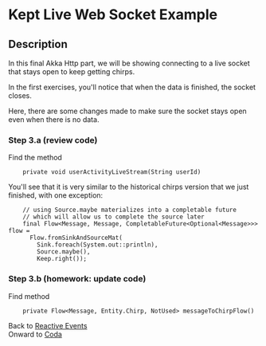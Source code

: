 # Kept Live Web Socket Example

## Description

In this final Akka Http part, we will be showing connecting to a live socket that stays open to keep getting chirps. 

In the first exercises, you'll notice that when the data is finished, the socket closes.

Here, there are some changes made to make sure the socket stays open even when there is no data.

### Step 3.a (review code)

Find the method 

        private void userActivityLiveStream(String userId)

You'll see that it is very similar to the historical chirps version that we just finished, with one exception:

        // using Source.maybe materializes into a completable future
        // which will allow us to complete the source later
        final Flow<Message, Message, CompletableFuture<Optional<Message>>> flow =
          Flow.fromSinkAndSourceMat(
            Sink.foreach(System.out::println),
            Source.maybe(),
            Keep.right());

### Step 3.b (homework: update code)

Find method 

        private Flow<Message, Entity.Chirp, NotUsed> messageToChirpFlow()

  
Back to [Reactive Events](ReactiveEventSource.md)  
Onward to [Coda](README.md#in-summary)
